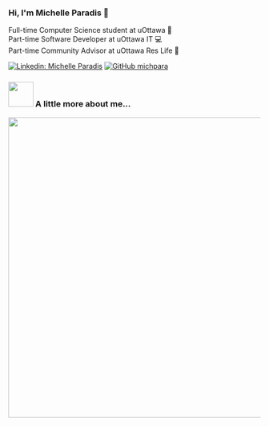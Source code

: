 ### Hi, I'm Michelle Paradis 👋

Full-time Computer Science student at uOttawa :notebook:
<br>
Part-time Software Developer at uOttawa IT :computer:
<br>
Part-time Community Advisor at uOttawa Res Life :busts_in_silhouette:

[![Linkedin: Michelle Paradis](https://img.shields.io/badge/-MichelleParadis-blue?style=flat-square&logo=Linkedin&logoColor=white&link=https://www.linkedin.com/in/michelle-p-5aa062176/)](https://www.linkedin.com/in/michelle-p-5aa062176/) [![GitHub michpara](https://img.shields.io/github/followers/michpara?label=follow&style=social)](https://github.com/michpara)

### <img src="https://media.giphy.com/media/mTs11L9uuyGiI/giphy.gif" width="50"> A little more about me...  

<img src="https://imgur.com/7yXThs6.png" width="600">
